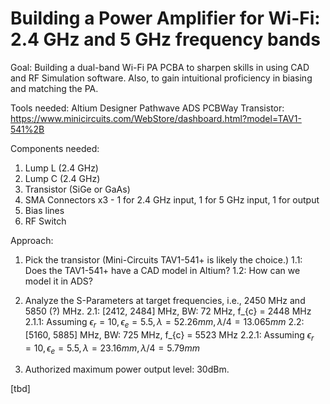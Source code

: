 # Building a Power Amplifier for Wi-Fi: 2.4 GHz and 5 GHz frequency bands

Goal: Building a dual-band Wi-Fi PA PCBA to sharpen skills in using CAD and RF Simulation software. Also, to gain intuitional proficiency in biasing and matching the PA. 

Tools needed: 
Altium Designer
Pathwave ADS
PCBWay
Transistor: https://www.minicircuits.com/WebStore/dashboard.html?model=TAV1-541%2B

Components needed:
1. Lump L (2.4 GHz)
2. Lump C (2.4 GHz)
3. Transistor (SiGe or GaAs)
4. SMA Connectors x3 - 1 for 2.4 GHz input, 1 for 5 GHz input, 1 for output
5. Bias lines
6. RF Switch

Approach: 
1. Pick the transistor (Mini-Circuits TAV1-541+ is likely the choice.)
1.1: Does the TAV1-541+ have a CAD model in Altium?
1.2: How can we model it in ADS?

2. Analyze the S-Parameters at target frequencies, i.e., 2450 MHz and 5850 (?) MHz. 
2.1: [2412, 2484] MHz, BW: 72 MHz, f_{c} = 2448 MHz
2.1.1: Assuming $\epsilon_{r} = 10, \epsilon_{e} = 5.5, \lambda = 52.26 mm, \lambda/4 = 13.065 mm$
2.2: [5160, 5885] MHz, BW: 725 MHz, f_{c} = 5523 MHz
2.2.1: Assuming $\epsilon_{r} = 10, \epsilon_{e} = 5.5, \lambda = 23.16 mm, \lambda/4 = 5.79 mm$
   
4. Authorized maximum power output level: 30dBm. 

[tbd]

